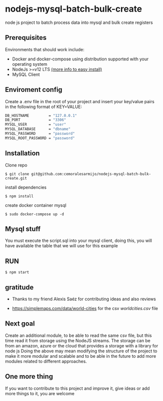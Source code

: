 # nodejs-mysql-batch-bulk-create
node js project to batch process data into mysql and bulk create registers

## Prerequisites

Environments that should work include:
 - Docker and docker-compose using distribution supported with your operating system 
 - NodeJs >=v12 LTS [(more info to easy install)](https://docs.docker.com/engine/install/ubuntu/)
 - MySQL Client



## Enviroment config

Create a .env file in the root of your project and insert your key/value pairs in the following format of KEY=VALUE:

```sh
DB_HOSTNAME         = "127.0.0.1"
DB_PORT             = "3306"
MYSQL_USER          = "user"
MYSQL_DATABASE      = "dbname"
MYSQL_PASSWORD      = "password"
MYSQL_ROOT_PASSWORD = "password"
```


 ## Installation


Clone repo

    $ git clone git@github.com:cemoralesarmijo/nodejs-mysql-batch-bulk-create.git

install dependencies

    $ npm install

create docker container mysql

    $ sudo docker-compose up -d

## Mysql stuff

You must execute the script.sql into your mysql client, doing this, you will have available the table that we will use for this example

## RUN

    $ npm start

## gratitude

* Thanks to my friend Alexis Saéz for contributing ideas and also reviews

* https://simplemaps.com/data/world-cities for the csv *worldcities.csv* file

## Next goal

Create an additional module, to be able to read the same csv file, but this time read it from storage using the NodeJS streams. The storage can be from an amazon, azure or the cloud that provides a storage with a library for node js
Doing the above may mean modifying the structure of the project to make it more modular and scalable and to be able in the future to add more modules related to different approaches.


## One more thing

If you want to contribute to this project and improve it, give ideas or add more things to it, you are welcome


